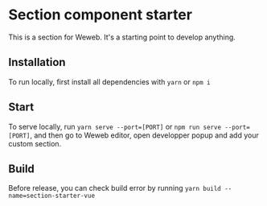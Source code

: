 # Section component starter

This is a section for Weweb. It's a starting point to develop anything.

## Installation

To run locally, first install all dependencies with `yarn` or `npm i`

## Start

To serve locally, run `yarn serve --port=[PORT]` or `npm run serve --port=[PORT]`, and then go to Weweb editor, open developper popup and add your custom section.

## Build

Before release, you can check build error by running `yarn build --name=section-starter-vue`
